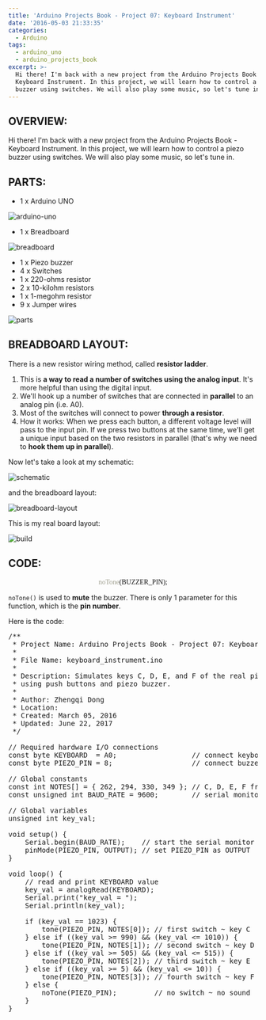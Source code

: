 ```yaml
---
title: 'Arduino Projects Book - Project 07: Keyboard Instrument'
date: '2016-05-03 21:33:35'
categories:
  - Arduino
tags:
  - arduino_uno
  - arduino_projects_book
excerpt: >-
  Hi there! I'm back with a new project from the Arduino Projects Book -
  Keyboard Instrument. In this project, we will learn how to control a piezo
  buzzer using switches. We will also play some music, so let's tune in.
---
```


## **OVERVIEW:**

Hi there! I'm back with a new project from the Arduino Projects Book - Keyboard Instrument. In this project, we will learn how to control a piezo buzzer using switches. We will also play some music, so let's tune in.

## **PARTS:**

- 1 x Arduino UNO

![arduino-uno](/images/arduino-uno.jpg)

- 1 x Breadboard

![breadboard](/images/breadboard.jpg)

- 1 x Piezo buzzer
- 4 x Switches
- 1 x 220-ohms resistor
- 2 x 10-kilohm resistors
- 1 x 1-megohm resistor
- 9 x Jumper wires

![parts](/images/arduino-projects-book-project-07/parts.jpg)

## **BREADBOARD LAYOUT:**

There is a new resistor wiring method, called **resistor ladder**.

1. This is **a way to read a number of switches using the analog input**. It's more helpful than using the digital input.
2. We'll hook up a number of switches that are connected in **parallel** to an analog pin (i.e. A0).
3. Most of the switches will connect to power **through a resistor**.
4. How it works: When we press each button, a different voltage level will pass to the input pin. If we press two buttons at the same time, we'll get a unique input based on the two resistors in parallel (that's why we need to **hook them up in parallel**).

Now let's take a look at my schematic:

![schematic](/images/arduino-projects-book-project-07/schematic.png)

and the breadboard layout:

![breadboard-layout](/images/arduino-projects-book-project-07/breadboard-layout.jpg)

This is my real board layout:

![build](/images/arduino-projects-book-project-07/build.jpg)

## **CODE:**

<p align="center">
  <font face="consolas">
    <font color="9f9f8f">noTone</font>(BUZZER_PIN);
  </font>
</p>

`noTone()` is used to **mute** the buzzer. There is only 1 parameter for this function, which is the **pin number**.

Here is the code: 

<?prettify?>
<pre class="prettyprint cpp-html linenums">
/**
 * Project Name: Arduino Projects Book - Project 07: Keyboard Instrument
 *
 * File Name: keyboard_instrument.ino
 *
 * Description: Simulates keys C, D, E, and F of the real piano
 * using push buttons and piezo buzzer.
 *
 * Author: Zhengqi Dong
 * Location:  
 * Created: March 05, 2016
 * Updated: June 22, 2017
 */

// Required hardware I/O connections
const byte KEYBOARD  = A0;                  // connect keyboard to A0
const byte PIEZO_PIN = 8;                   // connect buzzer to 8

// Global constants
const int NOTES[] = { 262, 294, 330, 349 }; // C, D, E, F frequencies
const unsigned int BAUD_RATE = 9600;        // serial monitor's baud rate

// Global variables
unsigned int key_val;

void setup() {
    Serial.begin(BAUD_RATE);    // start the serial monitor
    pinMode(PIEZO_PIN, OUTPUT); // set PIEZO_PIN as OUTPUT
}

void loop() {
    // read and print KEYBOARD value
    key_val = analogRead(KEYBOARD);
    Serial.print("key_val = ");
    Serial.println(key_val);

    if (key_val == 1023) {
        tone(PIEZO_PIN, NOTES[0]); // first switch ~ key C
    } else if ((key_val >= 990) && (key_val <= 1010)) {
        tone(PIEZO_PIN, NOTES[1]); // second switch ~ key D
    } else if ((key_val >= 505) && (key_val <= 515)) {
        tone(PIEZO_PIN, NOTES[2]); // third switch ~ key E
    } else if ((key_val >= 5) && (key_val <= 10)) {
        tone(PIEZO_PIN, NOTES[3]); // fourth switch ~ key F
    } else {
        noTone(PIEZO_PIN);         // no switch ~ no sound
    }
}
</pre>

<!-- ## **USING:**

<div class="embedded-video">
  <iframe width="720" height="405" src="https://www.youtube.com/embed/Qh331iU0kyU?list=PLt_UZum7NVtmFEVMdv4XH8TgXzJvzd78x" frameborder="0" allowfullscreen></iframe>
</div> -->
